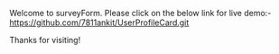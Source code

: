 Welcome to surveyForm.
Please click on the below link for live demo:-
https://github.com/7811ankit/UserProfileCard.git

Thanks for visiting!
